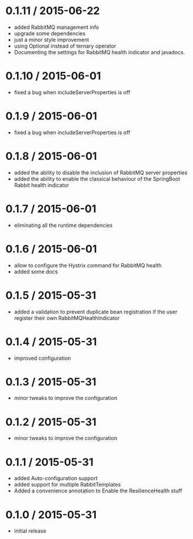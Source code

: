 
0.1.11 / 2015-06-22
==================

  * added RabbitMQ management info
  * upgrade some dependencies
  * just a minor style improvement
  * using Optional instead of ternary operator
  * Documenting the settings for RabbitMQ health indicator and javadocs.

0.1.10 / 2015-06-01
==================

  * fixed a bug when includeServerProperties is off

0.1.9 / 2015-06-01
==================

  * fixed a bug when includeServerProperties is off

0.1.8 / 2015-06-01
==================

  * added the ability to disable the inclusion of RabbitMQ server properties
  * added the ability to enable the classical behaviour of the SpringBoot Rabbit health indicator

0.1.7 / 2015-06-01
==================

  * eliminating all the runtime dependencies

0.1.6 / 2015-06-01
==================

  * allow to configure the Hystrix command for RabbitMQ health
  * added some docs

0.1.5 / 2015-05-31
==================

  * added a validation to prevent duplicate bean registration if the user register their own RabbitMQHealthIndicator

0.1.4 / 2015-05-31
==================

  * improved configuration

0.1.3 / 2015-05-31
==================

  * minor tweaks to improve the configuration

0.1.2 / 2015-05-31
==================

  * minor tweaks to improve the configuration

0.1.1 / 2015-05-31
==================

  * added Auto-configuration support
  * added support for multiple RabbitTemplates
  * Added a convenience annotation to Enable the ResilienceHealth stuff

0.1.0 / 2015-05-31
==================

  * initial release

